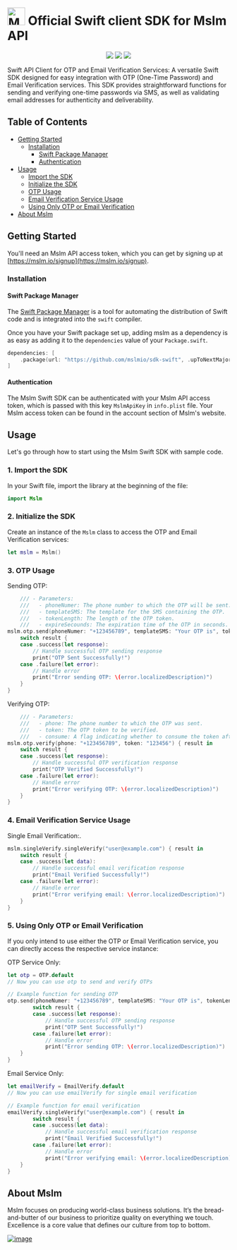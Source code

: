 # [<img src="https://avatars.githubusercontent.com/u/50307970?s=200&v=4" alt="Mslm" width="40"/>](https://mslm.io/) Official Swift client SDK for Mslm API
<p align="center">
<a href="https://github.com/mslmio/sdk-swift"><img src="https://img.shields.io/badge/build-passing-%231CB735"></a>
<a href="https://github.com/mslmio/sdk-swift"><img src="https://img.shields.io/badge/Swift-Doc-DE5C43.svg?logo=swift"></a>
<a href="https://swift.org/package-manager/"><img src="https://img.shields.io/badge/SPM-supported-DE5C43.svg?style=flat"></a>
</p>

Swift API Client for OTP and Email Verification Services: A versatile Swift SDK designed for easy integration with OTP (One-Time Password) and Email Verification services. This SDK provides straightforward functions for sending and verifying one-time passwords via SMS, as well as validating email addresses for authenticity and deliverability.

## Table of Contents

- [Getting Started](#getting-started)
  - [Installation](#installation)
    - [Swift Package Manager](#swift-package-manager)
    - [Authentication](#authentication)
- [Usage](#usage)
    - [Import the SDK](#import-the-SDK)
    - [Initialize the SDK](#initialize-the-SDK)
    - [OTP Usage](#otp-usage)
    - [Email Verification Service Usage](#email-verification-service-usage)
    - [Using Only OTP or Email Verification](#using-only-otp-or-email-verification)
- [About Mslm](#about-mslm)

## Getting Started
You'll need an Mslm API access token, which you can get by signing up at [https://mslm.io/signup](https://mslm.io/signup).

### Installation
#### Swift Package Manager

The [Swift Package Manager](https://swift.org/package-manager/) is a tool for automating the distribution of Swift code and is integrated into the `swift` compiler.

Once you have your Swift package set up, adding mslm as a dependency is as easy as adding it to the `dependencies` value of your `Package.swift`.

```swift
dependencies: [
    .package(url: "https://github.com/mslmio/sdk-swift", .upToNextMajor(from: "0.1.0"))
]
```
#### Authentication
The Mslm Swift SDK can be authenticated with your Mslm API access token, which is passed with this key `MslmApiKey` in `info.plist` file. Your Mslm access token can be found in the account section of Mslm's website.

## Usage

Let's go through how to start using the Mslm Swift SDK with sample code.

### 1. Import the SDK

In your Swift file, import the library at the beginning of the file:

```swift
import Mslm
```

### 2. Initialize the SDK

Create an instance of the `Mslm` class to access the OTP and Email Verification services:

```swift
let mslm = Mslm()
```

### 3. OTP Usage

Sending OTP:

```swift
    /// - Parameters:
    ///   - phoneNumer: The phone number to which the OTP will be sent.
    ///   - templateSMS: The template for the SMS containing the OTP.
    ///   - tokenLength: The length of the OTP token.
    ///   - expireSecounds: The expiration time of the OTP in seconds.
mslm.otp.send(phoneNumer: "+123456789", templateSMS: "Your OTP is", tokenLength: 6, expireSeconds: 60) { result in
    switch result {
    case .success(let response):
        // Handle successful OTP sending response
        print("OTP Sent Successfully!")
    case .failure(let error):
        // Handle error
        print("Error sending OTP: \(error.localizedDescription)")
    }
}
```

Verifying OTP:

```swift
    /// - Parameters:
    ///   - phone: The phone number to which the OTP was sent.
    ///   - token: The OTP token to be verified.
    ///   - consume: A flag indicating whether to consume the token after verification (default is `true`).
mslm.otp.verify(phone: "+123456789", token: "123456") { result in
    switch result {
    case .success(let response):
        // Handle successful OTP verification response
        print("OTP Verified Successfully!")
    case .failure(let error):
        // Handle error
        print("Error verifying OTP: \(error.localizedDescription)")
    }
}
```

### 4. Email Verification Service Usage

Single Email Verification:.

```swift
mslm.singleVerify.singleVerify("user@example.com") { result in
    switch result {
    case .success(let data):
        // Handle successful email verification response
        print("Email Verified Successfully!")
    case .failure(let error):
        // Handle error
        print("Error verifying email: \(error.localizedDescription)")
    }
}
```

### 5. Using Only OTP or Email Verification

If you only intend to use either the OTP or Email Verification service, you can directly access the respective service instance:

OTP Service Only:

```swift
let otp = OTP.default
// Now you can use otp to send and verify OTPs

// Example function for sending OTP
otp.send(phoneNumer: "+123456789", templateSMS: "Your OTP is", tokenLength: 6, expireSeconds: 60) { result in
        switch result {
        case .success(let response):
            // Handle successful OTP sending response
            print("OTP Sent Successfully!")
        case .failure(let error):
            // Handle error
            print("Error sending OTP: \(error.localizedDescription)")
    }
}
```

Email Service Only:

```swift
let emailVerify = EmailVerify.default
// Now you can use emailVerify for single email verification

// Example function for email verification
emailVerify.singleVerify("user@example.com") { result in
        switch result {
        case .success(let data):
            // Handle successful email verification response
            print("Email Verified Successfully!")
        case .failure(let error):
            // Handle error
            print("Error verifying email: \(error.localizedDescription)")
    }
}
```

## About Mslm

Mslm focuses on producing world-class business solutions. It’s the bread-and-butter of our business to prioritize quality on everything we touch. Excellence is a core value that defines our culture from top to bottom.

[![image](https://avatars.githubusercontent.com/u/50307970?s=200&v=4)](https://mslm.io/)
